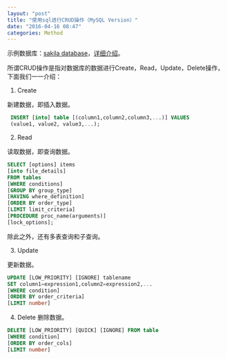 ```yaml
---
layout: "post"
title: "使用sql进行CRUD操作（MySQL Version）"
date: "2016-04-16 08:47"
categories: Method
---
```

示例数据库：[sakila database](http://downloads.mysql.com/docs/sakila-db.tar.gz)，[详细介绍](http://dev.mysql.com/doc/sakila/en/)。

所谓CRUD操作是指对数据库的数据进行Create，Read，Update，Delete操作，下面我们一一介绍：
1. Create

 新建数据，即插入数据。
```sql
 INSERT [into] table [(column1,column2,column3,...)] VALUES
 (value1, value2, value3,...);
 ```

2. Read

 读取数据，即查询数据。
 ```sql
 SELECT [options] items
 [into file_details]
 FROM tables
 [WHERE conditions]
 [GROUP BY group_type]
 [HAVING where_definition]
 [ORDER BY order_type]
 [LIMIT limit_criteria]
 [PROCEDURE proc_name(arguments)]
 [lock_options];
 ```
 除此之外，还有多表查询和子查询。

3. Update

 更新数据。
 ```sql
 UPDATE [LOW_PRIORITY] [IGNORE] tablename
 SET column1=expression1,column2=expression2,...
 [WHERE condition]
 [ORDER BY order_criteria]
 [LIMIT number]
 ```

4. Delete
  删除数据。
  ```sql
  DELETE [LOW_PRIORITY] [QUICK] [IGNORE] FROM table
  [WHERE condition]
  [ORDER BY order_cols]
  [LIMIT number]
  ```
